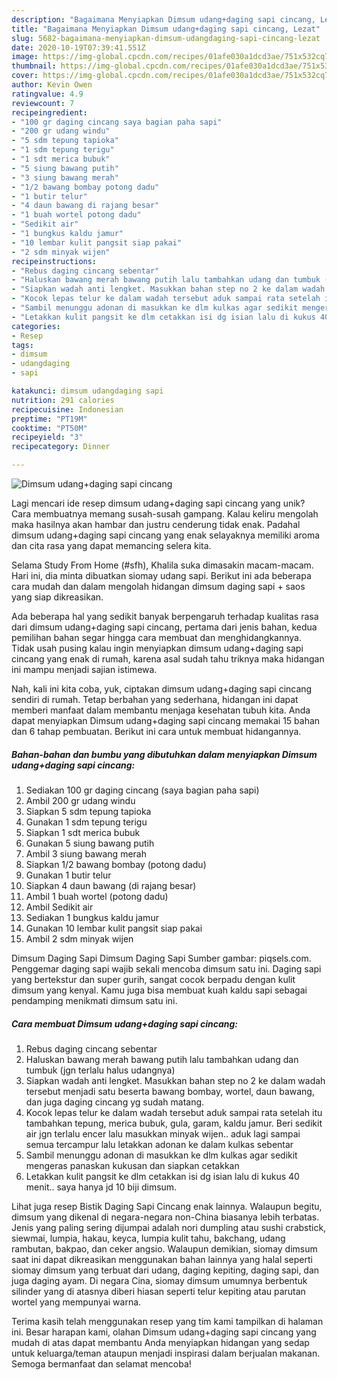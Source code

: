 ```yaml
---
description: "Bagaimana Menyiapkan Dimsum udang+daging sapi cincang, Lezat"
title: "Bagaimana Menyiapkan Dimsum udang+daging sapi cincang, Lezat"
slug: 5682-bagaimana-menyiapkan-dimsum-udangdaging-sapi-cincang-lezat
date: 2020-10-19T07:39:41.551Z
image: https://img-global.cpcdn.com/recipes/01afe030a1dcd3ae/751x532cq70/dimsum-udangdaging-sapi-cincang-foto-resep-utama.jpg
thumbnail: https://img-global.cpcdn.com/recipes/01afe030a1dcd3ae/751x532cq70/dimsum-udangdaging-sapi-cincang-foto-resep-utama.jpg
cover: https://img-global.cpcdn.com/recipes/01afe030a1dcd3ae/751x532cq70/dimsum-udangdaging-sapi-cincang-foto-resep-utama.jpg
author: Kevin Owen
ratingvalue: 4.9
reviewcount: 7
recipeingredient:
- "100 gr daging cincang saya bagian paha sapi"
- "200 gr udang windu"
- "5 sdm tepung tapioka"
- "1 sdm tepung terigu"
- "1 sdt merica bubuk"
- "5 siung bawang putih"
- "3 siung bawang merah"
- "1/2 bawang bombay potong dadu"
- "1 butir telur"
- "4 daun bawang di rajang besar"
- "1 buah wortel potong dadu"
- "Sedikit air"
- "1 bungkus kaldu jamur"
- "10 lembar kulit pangsit siap pakai"
- "2 sdm minyak wijen"
recipeinstructions:
- "Rebus daging cincang sebentar"
- "Haluskan bawang merah bawang putih lalu tambahkan udang dan tumbuk (jgn terlalu halus udangnya)"
- "Siapkan wadah anti lengket. Masukkan bahan step no 2 ke dalam wadah tersebut menjadi satu beserta bawang bombay, wortel, daun bawang, dan juga daging cincang yg sudah matang."
- "Kocok lepas telur ke dalam wadah tersebut aduk sampai rata setelah itu tambahkan tepung, merica bubuk, gula, garam, kaldu jamur. Beri sedikit air jgn terlalu encer lalu masukkan minyak wijen.. aduk lagi sampai semua tercampur lalu letakkan adonan ke dalam kulkas sebentar"
- "Sambil menunggu adonan di masukkan ke dlm kulkas agar sedikit mengeras panaskan kukusan dan siapkan cetakkan"
- "Letakkan kulit pangsit ke dlm cetakkan isi dg isian lalu di kukus 40 menit.. saya hanya jd 10 biji dimsum."
categories:
- Resep
tags:
- dimsum
- udangdaging
- sapi

katakunci: dimsum udangdaging sapi 
nutrition: 291 calories
recipecuisine: Indonesian
preptime: "PT19M"
cooktime: "PT50M"
recipeyield: "3"
recipecategory: Dinner

---
```



![Dimsum udang+daging sapi cincang](https://img-global.cpcdn.com/recipes/01afe030a1dcd3ae/751x532cq70/dimsum-udangdaging-sapi-cincang-foto-resep-utama.jpg)

Lagi mencari ide resep dimsum udang+daging sapi cincang yang unik? Cara membuatnya memang susah-susah gampang. Kalau keliru mengolah maka hasilnya akan hambar dan justru cenderung tidak enak. Padahal dimsum udang+daging sapi cincang yang enak selayaknya memiliki aroma dan cita rasa yang dapat memancing selera kita.

Selama Study From Home (#sfh), Khalila suka dimasakin macam-macam. Hari ini, dia minta dibuatkan siomay udang sapi. Berikut ini ada beberapa cara mudah dan dalam mengolah hidangan dimsum daging sapi + saos yang siap dikreasikan.

Ada beberapa hal yang sedikit banyak berpengaruh terhadap kualitas rasa dari dimsum udang+daging sapi cincang, pertama dari jenis bahan, kedua pemilihan bahan segar hingga cara membuat dan menghidangkannya. Tidak usah pusing kalau ingin menyiapkan dimsum udang+daging sapi cincang yang enak di rumah, karena asal sudah tahu triknya maka hidangan ini mampu menjadi sajian istimewa.


Nah, kali ini kita coba, yuk, ciptakan dimsum udang+daging sapi cincang sendiri di rumah. Tetap berbahan yang sederhana, hidangan ini dapat memberi manfaat dalam membantu menjaga kesehatan tubuh kita. Anda dapat menyiapkan Dimsum udang+daging sapi cincang memakai 15 bahan dan 6 tahap pembuatan. Berikut ini cara untuk membuat hidangannya.

<!--inarticleads1-->

##### Bahan-bahan dan bumbu yang dibutuhkan dalam menyiapkan Dimsum udang+daging sapi cincang:

1. Sediakan 100 gr daging cincang (saya bagian paha sapi)
1. Ambil 200 gr udang windu
1. Siapkan 5 sdm tepung tapioka
1. Gunakan 1 sdm tepung terigu
1. Siapkan 1 sdt merica bubuk
1. Gunakan 5 siung bawang putih
1. Ambil 3 siung bawang merah
1. Siapkan 1/2 bawang bombay (potong dadu)
1. Gunakan 1 butir telur
1. Siapkan 4 daun bawang (di rajang besar)
1. Ambil 1 buah wortel (potong dadu)
1. Ambil Sedikit air
1. Sediakan 1 bungkus kaldu jamur
1. Gunakan 10 lembar kulit pangsit siap pakai
1. Ambil 2 sdm minyak wijen


Dimsum Daging Sapi Dimsum Daging Sapi Sumber gambar: piqsels.com. Penggemar daging sapi wajib sekali mencoba dimsum satu ini. Daging sapi yang bertekstur dan super gurih, sangat cocok berpadu dengan kulit dimsum yang kenyal. Kamu juga bisa membuat kuah kaldu sapi sebagai pendamping menikmati dimsum satu ini. 

<!--inarticleads2-->

##### Cara membuat Dimsum udang+daging sapi cincang:

1. Rebus daging cincang sebentar
1. Haluskan bawang merah bawang putih lalu tambahkan udang dan tumbuk (jgn terlalu halus udangnya)
1. Siapkan wadah anti lengket. Masukkan bahan step no 2 ke dalam wadah tersebut menjadi satu beserta bawang bombay, wortel, daun bawang, dan juga daging cincang yg sudah matang.
1. Kocok lepas telur ke dalam wadah tersebut aduk sampai rata setelah itu tambahkan tepung, merica bubuk, gula, garam, kaldu jamur. Beri sedikit air jgn terlalu encer lalu masukkan minyak wijen.. aduk lagi sampai semua tercampur lalu letakkan adonan ke dalam kulkas sebentar
1. Sambil menunggu adonan di masukkan ke dlm kulkas agar sedikit mengeras panaskan kukusan dan siapkan cetakkan
1. Letakkan kulit pangsit ke dlm cetakkan isi dg isian lalu di kukus 40 menit.. saya hanya jd 10 biji dimsum.


Lihat juga resep Bistik Daging Sapi Cincang enak lainnya. Walaupun begitu, dimsum yang dikenal di negara-negara non-China biasanya lebih terbatas. Jenis yang paling sering dijumpai adalah nori dumpling atau sushi crabstick, siewmai, lumpia, hakau, keyca, lumpia kulit tahu, bakchang, udang rambutan, bakpao, dan ceker angsio. Walaupun demikian, siomay dimsum saat ini dapat dikreasikan menggunakan bahan lainnya yang halal seperti siomay dimsum yang terbuat dari udang, daging kepiting, daging sapi, dan juga daging ayam. Di negara Cina, siomay dimsum umumnya berbentuk silinder yang di atasnya diberi hiasan seperti telur kepiting atau parutan wortel yang mempunyai warna. 

Terima kasih telah menggunakan resep yang tim kami tampilkan di halaman ini. Besar harapan kami, olahan Dimsum udang+daging sapi cincang yang mudah di atas dapat membantu Anda menyiapkan hidangan yang sedap untuk keluarga/teman ataupun menjadi inspirasi dalam berjualan makanan. Semoga bermanfaat dan selamat mencoba!
